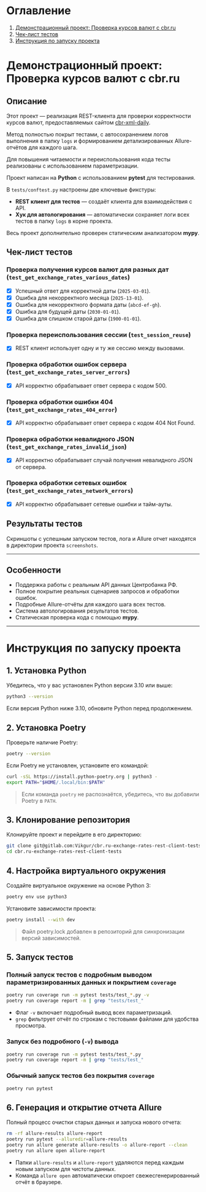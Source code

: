 # Оглавление

1. [Демонстрационный проект: Проверка курсов валют с cbr.ru](#демонстрационный-проект-проверка-курсов-валют-с-cbrru)  
2. [Чек-лист тестов](#чек-лист-тестов)  
3. [Инструкция по запуску проекта](#инструкция-по-запуску-проекта) 

# Демонстрационный проект: Проверка курсов валют с cbr.ru

## Описание

Этот проект — реализация REST-клиента для проверки корректности курсов валют, предоставляемых сайтом [cbr-xml-daily](https://www.cbr-xml-daily.ru/#:~:text=%D0%9A%D1%80%D0%BE%D0%BC%D0%B5%20%D1%84%D0%B0%D0%B9%D0%BB%D0%BE%D0%B2%20%D1%81%20%D0%BA%D1%83%D1%80%D1%81%D0%B0%D0%BC%D0%B8%20%D0%B2%20%D1%84%D0%BE%D1%80%D0%BC%D0%B0%D1%82%D0%B5%20XML%20%D0%BD%D0%B0%20%D0%BD%D0%B0%D1%88%D0%B5%D0%BC%20%D1%80%D0%B5%D1%81%D1%83%D1%80%D1%81%D0%B5%20%D0%B2%D1%8B%20%D0%BC%D0%BE%D0%B6%D0%B5%D1%82%D0%B5%20%D0%BF%D0%BE%D0%BB%D1%83%D1%87%D0%B8%D1%82%D1%8C%20%D0%BA%D1%83%D1%80%D1%81%D1%8B%20%D0%B2%D0%B0%D0%BB%D1%8E%D1%82%20%D0%B2%20%D1%84%D0%BE%D1%80%D0%BC%D0%B0%D1%82%D0%B5%20JSON%20%D0%B8%20%D0%BA%D1%83%D1%80%D1%81%D1%8B%20%D0%A6%D0%91%20%D0%A0%D0%A4%20%D0%B2%20%D1%84%D0%BE%D1%80%D0%BC%D0%B0%D1%82%D0%B5%20JSONP%3A).  

Метод полностью покрыт тестами, с автосохранением логов выполнения в папку `logs` и формированием детализированных Allure-отчётов для каждого шага.  

Для повышения читаемости и переиспользования кода тесты реализованы с использованием параметризации.

Проект написан на **Python** с использованием **pytest** для тестирования.

В `tests/conftest.py` настроены две ключевые фикстуры:
- **REST клиент для тестов** — создаёт клиента для взаимодействия с API.
- **Хук для автологирования** — автоматически сохраняет логи всех тестов в папку `logs` в корне проекта.

Весь проект дополнительно проверен статическим анализатором **mypy**.

## Чек-лист тестов

### Проверка получения курсов валют для разных дат (`test_get_exchange_rates_various_dates`)
- [x] Успешный ответ для корректной даты (`2025-03-01`).
- [x] Ошибка для некорректного месяца (`2025-13-01`).
- [x] Ошибка для некорректного формата даты (`abcd-ef-gh`).
- [x] Ошибка для будущей даты (`2030-01-01`).
- [x] Ошибка для слишком старой даты (`1900-01-01`).

### Проверка переиспользования сессии (`test_session_reuse`)
- [x] REST клиент использует одну и ту же сессию между вызовами.

### Проверка обработки ошибок сервера (`test_get_exchange_rates_server_errors`)
- [x] API корректно обрабатывает ответ сервера с кодом 500.

### Проверка обработки ошибки 404 (`test_get_exchange_rates_404_error`)
- [x] API корректно обрабатывает ответ сервера с кодом 404 Not Found.

### Проверка обработки невалидного JSON (`test_get_exchange_rates_invalid_json`)
- [x] API корректно обрабатывает случай получения невалидного JSON от сервера.

### Проверка обработки сетевых ошибок (`test_get_exchange_rates_network_errors`)
- [x] API корректно обрабатывает сетевые ошибки и тайм-ауты.

## Результаты тестов
Скриншоты с успешным запуском тестов, лога и Allure отчет находятся в директории проекта `screenshots`.

---

## Особенности

- Поддержка работы с реальным API данных Центробанка РФ.
- Полное покрытие реальных сценариев запросов и обработки ошибок.
- Подробные Allure-отчёты для каждого шага всех тестов.
- Система автологирования результатов тестов.
- Статическая проверка кода с помощью **mypy**.

---

# Инструкция по запуску проекта

## 1. Установка Python

Убедитесь, что у вас установлен Python версии 3.10 или выше:

```bash
python3 --version
```

Если версия Python ниже 3.10, обновите Python перед продолжением.

## 2. Установка Poetry

Проверьте наличие Poetry:

```bash
poetry --version
```

Если Poetry не установлен, установите его командой:

```bash
curl -sSL https://install.python-poetry.org | python3 -
export PATH="$HOME/.local/bin:$PATH"
```

> Если команда `poetry` не распознаётся, убедитесь, что вы добавили Poetry в `PATH`.

## 3. Клонирование репозитория

Клонируйте проект и перейдите в его директорию:

```bash
git clone git@gitlab.com:Vikgur/cbr.ru-exchange-rates-rest-client-tests.git
cd cbr.ru-exchange-rates-rest-client-tests
```

## 4. Настройка виртуального окружения

Создайте виртуальное окружение на основе Python 3:

```bash
poetry env use python3
```

Установите зависимости проекта:

```bash
poetry install --with dev
```

> Файл poetry.lock добавлен в репозиторий для синхронизации версий зависимостей.

## 5. Запуск тестов

### Полный запуск тестов с подробным выводом параметризированных данных и покрытием `coverage`

```bash
poetry run coverage run -m pytest tests/test_*.py -v
poetry run coverage report -m | grep "tests/test_"
```

- Флаг `-v` включает подробный вывод всех параметризаций.
- `grep` фильтрует отчёт по строкам с тестовыми файлами для удобства просмотра.

### Запуск без подробного (`-v`) вывода

```bash
poetry run coverage run -m pytest tests/test_*.py
poetry run coverage report -m | grep "tests/test_"
```

### Обычный запуск тестов без покрытия `coverage`

```bash
poetry run pytest
```

## 6. Генерация и открытие отчета Allure

Полный процесс очистки старых данных и запуска нового отчета:

```bash
rm -rf allure-results allure-report
poetry run pytest --alluredir=allure-results
poetry run allure generate allure-results -o allure-report --clean
poetry run allure open allure-report
```

- Папки `allure-results` и `allure-report` удаляются перед каждым новым запуском для чистоты данных.
- Команда `allure open` автоматически откроет свежесгенерированный отчёт в браузере.
